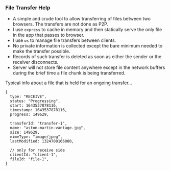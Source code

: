 ### File Transfer Help

- A simple and crude tool to allow transferring of files between two browsers. The transfers are not done as P2P.
- I use `express` to cache in memory and then statically serve the only file in the app that passes to browser.
- I use `ws` to manage file transfers between clients.
- No private information is collected except the bare minimum needed to make the transfer possible.
- Records of such transfer is deleted as soon as either the sender or the receiver disconnects.
- Server will not store file content anywhere except in the network buffers during the brief time a file chunk is being transferred.

Typical info about a file that is held for an ongoing transfer...

```
{
  type: "RECEIVE",
  status: "Progressing",
  start: 1643537878116,
  timestamp: 1643537878116,
  progress: 149629,

  transferId: "transfer-1",
  name: "aston-martin-vantage.jpg",
  size: 149629,
  mimeType: "image/jpeg",
  lastModified: 1324700166000,

  // only for receive side
  clientId: "client-1",
  fileId: "file-1",
}
```

